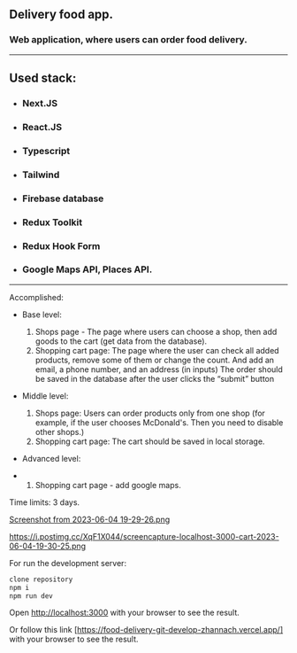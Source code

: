 ## Delivery food app.

### Web application, where users can order food delivery.

_____________________________________________________________

## Used stack:

- ### Next.JS
- ### React.JS
- ### Typescript
- ### Tailwind
- ### Firebase database
- ### Redux Toolkit
- ### Redux Hook Form
- ### Google Maps API, Places API.

_____________________________________________________________

Accomplished:

- Base level:
  1. Shops page - The page where users can choose a shop, then add goods to the cart (get data from the database).
  2. Shopping cart page: The page where the user can check all added products, remove some of them
  or change the count. And add an email, a phone number, and an address (in
  inputs)
  The order should be saved in the database after the user clicks the “submit”
  button

- Middle level:

  1. Shops page: Users can order products only from one shop (for example, if the user chooses
     McDonald's. Then you need to disable other shops.)
  1. Shopping cart page: The cart should be saved in local storage.

- Advanced level:
- 1. Shopping cart page - add google maps.


Time limits: 3 days.

[Screenshot from 2023-06-04 19-29-26.png](https://i.postimg.cc/dtbSM3R3/Screenshot-from-2023-06-04-19-29-26.png)

https://i.postimg.cc/XqF1X044/screencapture-localhost-3000-cart-2023-06-04-19-30-25.png



For run the development server:

```bash
clone repository
npm i
npm run dev
```

Open [http://localhost:3000](http://localhost:3000) with your browser to see the result.

Or follow this link [https://food-delivery-git-develop-zhannach.vercel.app/] with your browser to see the result.
